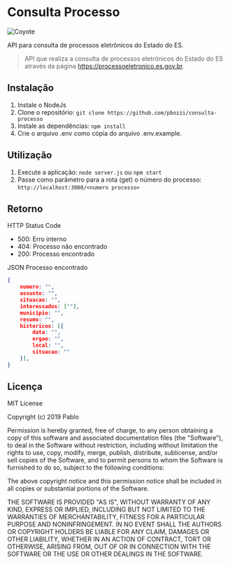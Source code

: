 # Consulta Processo

![Coyote](http://gph.is/2uH36zK)

API para consulta de processos eletrônicos do Estado do ES. 

> API que realiza a consulta de processos eletrônicos do Estado do ES através da página https://processoeletronico.es.gov.br.

## Instalação

1. Instale o NodeJs
1. Clone o repositório: `git clone https://github.com/pbozzi/consulta-processo`
1. Instale as dependências: `npm install`
1. Crie o arquivo .env como cópia do arquivo .env.example.

## Utilização

1. Execute a aplicação: `node server.js` ou `npm start`
1. Passe como parâmetro para a rota (get) o número do processo: `http://localhost:3000/<numero processo>`

## Retorno

HTTP Status Code
* 500: Erro interno
* 404: Processo não encontrado
* 200: Processo encontrado

JSON Processo encontrado
```json
{
    numero: "",
    assunto: "",
    situacao: "",
    interessados: [""],
    municipio: "",
    resumo: "",
    historicos: [{
        data: "",
        orgao: "",
        local: "",
        situacao: ""
    }],
}
```

## Licença

MIT License

Copyright (c) 2019 Pablo

Permission is hereby granted, free of charge, to any person obtaining a copy
of this software and associated documentation files (the "Software"), to deal
in the Software without restriction, including without limitation the rights
to use, copy, modify, merge, publish, distribute, sublicense, and/or sell
copies of the Software, and to permit persons to whom the Software is
furnished to do so, subject to the following conditions:

The above copyright notice and this permission notice shall be included in all
copies or substantial portions of the Software.

THE SOFTWARE IS PROVIDED "AS IS", WITHOUT WARRANTY OF ANY KIND, EXPRESS OR
IMPLIED, INCLUDING BUT NOT LIMITED TO THE WARRANTIES OF MERCHANTABILITY,
FITNESS FOR A PARTICULAR PURPOSE AND NONINFRINGEMENT. IN NO EVENT SHALL THE
AUTHORS OR COPYRIGHT HOLDERS BE LIABLE FOR ANY CLAIM, DAMAGES OR OTHER
LIABILITY, WHETHER IN AN ACTION OF CONTRACT, TORT OR OTHERWISE, ARISING FROM,
OUT OF OR IN CONNECTION WITH THE SOFTWARE OR THE USE OR OTHER DEALINGS IN THE
SOFTWARE.